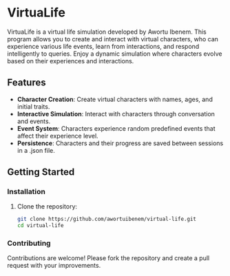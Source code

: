 # VirtuaLife

VirtuaLife is a virtual life simulation developed by Awortu Ibenem. This program allows you to create and interact with virtual characters, who can experience various life events, learn from interactions, and respond intelligently to queries. Enjoy a dynamic simulation where characters evolve based on their experiences and interactions.

## Features

- **Character Creation**: Create virtual characters with names, ages, and initial traits.
- **Interactive Simulation**: Interact with characters through conversation and events.
- **Event System**: Characters experience random predefined events that affect their experience level.
- **Persistence**: Characters and their progress are saved between sessions in a .json file.

## Getting Started

### Installation

1. Clone the repository:

   ```bash
   git clone https://github.com/awortuibenem/virtual-life.git
   cd virtual-life

### Contributing
Contributions are welcome! Please fork the repository and create a pull request with your improvements.

